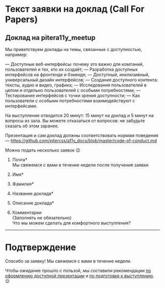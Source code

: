 # Текст заявки на доклад (Call For Papers)

## Доклад на pitera11y_meetup

Мы приветствуем доклады на темы, связанные с доступностью, например:

— Доступные веб-интерфейсы: почему это важно для компаний, пользователей и тех, кто их создаёт;
— Разработка доступных интерфейсов на фронтенде и бэкенде;
— Доступный, инклюзивный, универсальный дизайн интерфейсов;
— Создание доступного контента: тексты, аудио и видео, графика;
— Исследования пользователей в целом и отдельно пользователей с особыми потребностями;
— Тестирование интерфейсов с точки зрения доступности;
— Как пользователи с особыми потребностями взаимодействуют с интерфейсами.

На выступление отводится 20 минут: 15 минут на доклад и 5 минут на вопросы из зала. Вы можете отказаться от вопросов: не забудьте сказать об этом заранее.

Презентация и сам доклад должны соответствовать нормам поведения — https://github.com/pitercss/a11y_docs/blob/master/code-of-conduct.md

Можно подать несколько заявок 😉

1. Почта*<br>
   Мы свяжемся с вами в течение недели после получения заявки

2. Имя* 

3. Фамилия*

4. Название доклада*

5. Описание доклада*

6. Комментарии<br>
   (Заполнять не обязательно)<br>
   Что мы можем сделать для комфортного выступления?
____

# Подтверждение

Спасибо за заявку! Мы свяжемся с вами в течение недели.

Чтобы ожидание прошло с пользой, мы составили рекомендации [по оформлению доступной презентации](accessible-slide-guidelines.md) и [по подготовке к выступлению](talk-guidelines.md). 😉
